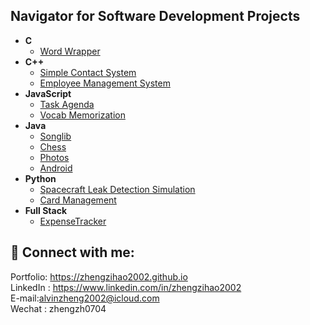 

 </h1>

<h2>Navigator for Software Development Projects</h2>

- <b>C</b>
  - [Word Wrapper](https://github.com/zhengzihao2002/CS214/tree/main/CS214/Assignment2)
- <b>C++</b>
  - [Simple Contact System](https://github.com/zhengzihao2002/Simple-Contact-System)
  - [Employee Management System](https://github.com/zhengzihao2002/Employee-Management-System)
- <b>JavaScript</b>
  - [Task Agenda](https://github.com/zhengzihao2002/ToDoList)
  - [Vocab Memorization](https://github.com/zhengzihao2002/quizlet)
- <b>Java</b>
  - [Songlib](https://github.com/zhengzihao2002/Songlib)
  - [Chess](https://github.com/zhengzihao2002/Chess)
  - [Photos](https://github.com/zhengzihao2002/Photos)
  - [Android](https://github.com/zhengzihao2002/Android_Photos)
- <b>Python</b>
  - [Spacecraft Leak Detection Simulation](https://github.com/zhengzihao2002/leak_detection)
  - [Card Management](https://github.com/zhengzihao2002/CardManagement)
- <b>Full Stack</b>
  - [ExpenseTracker](https://github.com/zhengzihao2002/ExpenseTracker)
<h2> 🤳 Connect with me:</h2>
Portfolio: <a href="https://zhengzihao2002.github.io">https://zhengzihao2002.github.io</a><br>
LinkedIn : <a href="https://www.linkedin.com/in/zihao-zheng-4a07b519b/">https://www.linkedin.com/in/zhengzihao2002</a><br>
E-mail:<a href="mailto:alvinzheng2002@icloud.com">alvinzheng2002@icloud.com</a><br>
Wechat : zhengzh0704



<!--
**zhengzihao2002/zhengzihao2002** is a ✨ _special_ ✨ repository because its `README.md` (this file) appears on your GitHub profile.

Here are some ideas to get you started:

- 🔭 I’m currently working on ...
- 🌱 I’m currently learning ...
- 👯 I’m looking to collaborate on ...
- 🤔 I’m looking for help with ...
- 💬 Ask me about ...
- 📫 How to reach me: ...
- 😄 Pronouns: ...
- ⚡ Fun fact: ...
-->

